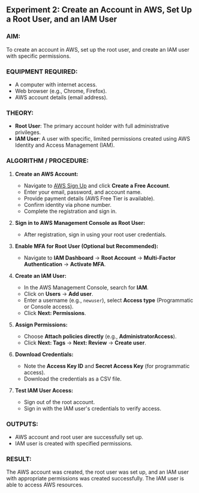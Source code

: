 ## **Experiment 2: Create an Account in AWS, Set Up a Root User, and an IAM User**



### **AIM:**
To create an account in AWS, set up the root user, and create an IAM user with specific permissions.



### **EQUIPMENT REQUIRED:**

- A computer with internet access.
- Web browser (e.g., Chrome, Firefox).
- AWS account details (email address).



### **THEORY:**

- **Root User**: The primary account holder with full administrative privileges.
- **IAM User**: A user with specific, limited permissions created using AWS Identity and Access Management (IAM).



### **ALGORITHM / PROCEDURE:**

1. **Create an AWS Account:**
   - Navigate to [AWS Sign Up](https://aws.amazon.com/) and click **Create a Free Account**.
   - Enter your email, password, and account name.
   - Provide payment details (AWS Free Tier is available).
   - Confirm identity via phone number.
   - Complete the registration and sign in.

2. **Sign in to AWS Management Console as Root User:**
   - After registration, sign in using your root user credentials.

3. **Enable MFA for Root User (Optional but Recommended):**
   - Navigate to **IAM Dashboard** → **Root Account** → **Multi-Factor Authentication** → **Activate MFA**.

4. **Create an IAM User:**
   - In the AWS Management Console, search for **IAM**.
   - Click on **Users** → **Add user**.
   - Enter a username (e.g., `newuser`), select **Access type** (Programmatic or Console access).
   - Click **Next: Permissions**.

5. **Assign Permissions:**
   - Choose **Attach policies directly** (e.g., **AdministratorAccess**).
   - Click **Next: Tags** → **Next: Review** → **Create user**.

6. **Download Credentials:**
   - Note the **Access Key ID** and **Secret Access Key** (for programmatic access).
   - Download the credentials as a CSV file.

7. **Test IAM User Access:**
   - Sign out of the root account.
   - Sign in with the IAM user's credentials to verify access.



### **OUTPUTS:**

- AWS account and root user are successfully set up.
- IAM user is created with specified permissions.



### **RESULT:**

The AWS account was created, the root user was set up, and an IAM user with appropriate permissions was created successfully. The IAM user is able to access AWS resources.
